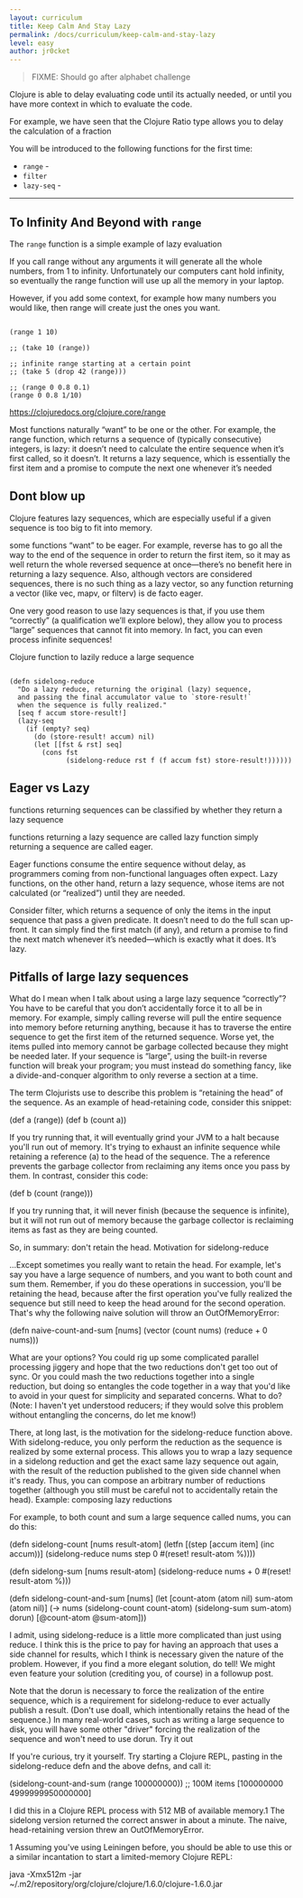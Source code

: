 ```yaml
---
layout: curriculum
title: Keep Calm And Stay Lazy
permalink: /docs/curriculum/keep-calm-and-stay-lazy
level: easy
author: jr0cket
---
```


> FIXME: Should go after alphabet challenge

Clojure is able to delay evaluating code until its actually needed, or until you have more context in which to evaluate the code.

For example, we have seen that the Clojure Ratio type allows you to delay the calculation of a fraction


You will be introduced to the following functions for the first time:

* `range` - 
* `filter`
* `lazy-seq` - 

<hr />

## To Infinity And Beyond with `range`

The `range` function is a simple example of lazy evaluation

If you call range without any arguments it will generate all the whole numbers, from 1 to infinity.  Unfortunately our computers cant hold infinity, so eventually the range function will use up all the memory in your laptop.

However, if you add some context, for example how many numbers you would like, then range will create just the ones you want.

<!-- Using expression evaluation fix to make string appear as a value in klipse -->
<pre><code class="language-klipse" data-eval-context="expr">
(range 1 10)

;; (take 10 (range)) 

;; infinite range starting at a certain point
;; (take 5 (drop 42 (range)))

;; (range 0 0.8 0.1)
(range 0 0.8 1/10)
</code></pre>


https://clojuredocs.org/clojure.core/range

Most functions naturally “want” to be one or the other. For example, the range function, which returns a sequence of (typically consecutive) integers, is lazy: it doesn’t need to calculate the entire sequence when it’s first called, so it doesn’t. It returns a lazy sequence, which is essentially the first item and a promise to compute the next one whenever it’s needed



## Dont blow up 

Clojure features lazy sequences, which are especially useful if a given sequence is too big to fit into memory.

 some functions “want” to be eager. For example, reverse has to go all the way to the end of the sequence in order to return the first item, so it may as well return the whole reversed sequence at once—there’s no benefit here in returning a lazy sequence. Also, although vectors are considered sequences, there is no such thing as a lazy vector, so any function returning a vector (like vec, mapv, or filterv) is de facto eager.
 
 One very good reason to use lazy sequences is that, if you use them “correctly” (a qualification we’ll explore below), they allow you to process “large” sequences that cannot fit into memory. In fact, you can even process infinite sequences!
 
 




Clojure function to lazily reduce a large sequence

<!-- Using expression evaluation fix to make string appear as a value in klipse -->
<pre><code class="language-klipse" data-eval-context="expr">
(defn sidelong-reduce
  "Do a lazy reduce, returning the original (lazy) sequence, 
  and passing the final accumulator value to `store-result!` 
  when the sequence is fully realized."
  [seq f accum store-result!]
  (lazy-seq
    (if (empty? seq)
      (do (store-result! accum) nil)
      (let [[fst & rst] seq]
        (cons fst
              (sidelong-reduce rst f (f accum fst) store-result!))))))
</code></pre>



## Eager vs Lazy

functions returning sequences can be classified by whether they return a lazy sequence

functions returning a lazy sequence are called lazy 
function simply returning a sequence are called eager.

Eager functions consume the entire sequence without delay, as programmers coming from non-functional languages often expect. Lazy functions, on the other hand, return a lazy sequence, whose items are not calculated (or “realized”) until they are needed.


Consider filter, which returns a sequence of only the items in the input sequence that pass a given predicate. It doesn’t need to do the full scan up-front. It can simply find the first match (if any), and return a promise to find the next match whenever it’s needed—which is exactly what it does. It’s lazy.





## Pitfalls of large lazy sequences

What do I mean when I talk about using a large lazy sequence “correctly”? You have to be careful that you don’t accidentally force it to all be in memory. For example, simply calling reverse will pull the entire sequence into memory before returning anything, because it has to traverse the entire sequence to get the first item of the returned sequence. Worse yet, the items pulled into memory cannot be garbage collected because they might be needed later. If your sequence is “large”, using the built-in reverse function will break your program; you must instead do something fancy, like a divide-and-conquer algorithm to only reverse a section at a time.

The term Clojurists use to describe this problem is “retaining the head” of the sequence. As an example of head-retaining code, consider this snippet:

(def a (range))
(def b (count a))

If you try running that, it will eventually grind your JVM to a halt because you'll run out of memory. It's trying to exhaust an infinite sequence while retaining a reference (a) to the head of the sequence. The a reference prevents the garbage collector from reclaiming any items once you pass by them. In contrast, consider this code:

(def b (count (range)))

If you try running that, it will never finish (because the sequence is infinite), but it will not run out of memory because the garbage collector is reclaiming items as fast as they are being counted.

So, in summary: don't retain the head.
Motivation for sidelong-reduce

…Except sometimes you really want to retain the head. For example, let's say you have a large sequence of numbers, and you want to both count and sum them. Remember, if you do these operations in succession, you'll be retaining the head, because after the first operation you've fully realized the sequence but still need to keep the head around for the second operation. That's why the following naive solution will throw an OutOfMemoryError:

(defn naive-count-and-sum
  [nums]
  (vector
    (count nums)
    (reduce + 0 nums)))

What are your options? You could rig up some complicated parallel processing jiggery and hope that the two reductions don't get too out of sync. Or you could mash the two reductions together into a single reduction, but doing so entangles the code together in a way that you'd like to avoid in your quest for simplicity and separated concerns. What to do? (Note: I haven't yet understood reducers; if they would solve this problem without entangling the concerns, do let me know!)

There, at long last, is the motivation for the sidelong-reduce function above. With sidelong-reduce, you only perform the reduction as the sequence is realized by some external process. This allows you to wrap a lazy sequence in a sidelong reduction and get the exact same lazy sequence out again, with the result of the reduction published to the given side channel when it's ready. Thus, you can compose an arbitrary number of reductions together (although you still must be careful not to accidentally retain the head).
Example: composing lazy reductions

For example, to both count and sum a large sequence called nums, you can do this:

(defn sidelong-count
  [nums result-atom]
  (letfn [(step [accum item]
            (inc accum))]
    (sidelong-reduce nums step 0 #(reset! result-atom %))))

(defn sidelong-sum
  [nums result-atom]
  (sidelong-reduce nums + 0 #(reset! result-atom %)))

(defn sidelong-count-and-sum
  [nums]
  (let [count-atom (atom nil)
        sum-atom (atom nil)]
    (-> nums
      (sidelong-count count-atom)
      (sidelong-sum sum-atom)
      dorun)
    [@count-atom @sum-atom]))

I admit, using sidelong-reduce is a little more complicated than just using reduce. I think this is the price to pay for having an approach that uses a side channel for results, which I think is necessary given the nature of the problem. However, if you find a more elegant solution, do tell! We might even feature your solution (crediting you, of course) in a followup post.

Note that the dorun is necessary to force the realization of the entire sequence, which is a requirement for sidelong-reduce to ever actually publish a result. (Don't use doall, which intentionally retains the head of the sequence.) In many real-world cases, such as writing a large sequence to disk, you will have some other "driver" forcing the realization of the sequence and won't need to use dorun.
Try it out

If you're curious, try it yourself. Try starting a Clojure REPL, pasting in the sidelong-reduce defn and the above defns, and call it:

(sidelong-count-and-sum (range 100000000))  ;; 100M items
[100000000 4999999950000000]

I did this in a Clojure REPL process with 512 MB of available memory.1 The sidelong version returned the correct answer in about a minute. The naive, head-retaining version threw an OutOfMemoryError.

1 Assuming you've using Leiningen before, you should be able to use this or a similar incantation to start a limited-memory Clojure REPL:

java -Xmx512m -jar \
  ~/.m2/repository/org/clojure/clojure/1.6.0/clojure-1.6.0.jar

